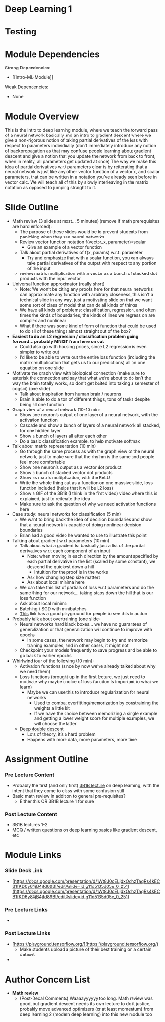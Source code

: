 # Deep Learning 1

<h1> Testing <h1>

# Module Dependencies

Strong Dependencies:

- [[Intro-ML-Module]]

Weak Dependencies:

- None

# Module Overview

This is the intro to deep learning module, where we teach the forward pass of a neural network basically and an intro to gradient descent where we give a non-rigorous notion of taking partial derivatives of the loss with respect to parameters individually (don’t immediately introduce any notion of backpropagation as that may confuse people learning about gradient descent and give a notion that you update the network from back to front, when in reality, all parameters get updated at once)
The way we make this idea of partial derivatives w.r.t parameters clear is by reiterating that a neural network is just like any other vector function of a vector x, and scalar parameters, that can be written in a notation you’ve already seen before in vector calc.
We will teach all of this by slowly interleaving in the matrix notation as opposed to jumping straight to it.

# Slide Outline

- Math review (3 slides at most... 5 minutes) (remove if math prerequisites are hard enforced):
    - The purpose of these slides would be to prevent students from panicking when they see neural networks
    - Review vector function notation f(vector_x, parameter)=scalar
        - Give an example of a vector function
    - Talk about partial derivatives of f(x, params) w.r.t. parameter
        - Try and emphasize that with a scalar function, you can always take partial derivatives of the output with respect to any portion of the input
    - review matrix multiplication with a vector as a bunch of stacked dot products with the input vector
- Universal function approximator (really short)
    - Note: We won’t be citing any proofs here for that neural networks can approximate any function with arbitrary closeness, this isn’t a technical slide in any way, just a motivating slide on that we want some sort of class of model that can do all kinds of things
    - We have all kinds of problems: classification, regression, and often times the kinds of boundaries, the kinds of lines we regress on are complex and nonlinear
    - What if there was some kind of form of function that could be used to do all of these things almost straight out of the box?
- **Easiest to do an L2 regression / classification problem going forward... probably MNIST from here on out**
    - Could also go with housing prices, since L2 regression is even simpler to write out
    - I’d like to be able to write out the entire loss function (including the matrix multiplication that gets us to our predictions) all on one equation on one slide
- Motivate the graph view with biological connection (make sure to asterisk the connection and say that what we’re about to do isn’t the way the brain totally works, so don’t get baited into taking a semester of cogsci) (one slide)
    - Talk about inspiration from human brain / neurons
    - Brain is able to do a ton of different things, tons of tasks despite being all one function
- Graph view of a neural network (10-15 min)
    - Show one neuron’s output of one layer of a neural network, with the activation function
    - Cascade and show a bunch of layers of a neural network all stacked, for one hidden layer
    - Show a bunch of layers all after each other
    - Do a basic classification example, to help motivate softmax
- Talk about matrix representation (10 min)
    - Go through the same process as with the graph view of the neural network, just to make sure that the rhythm is the same and people feel more comfortable
    - Show one neuron’s output as a vector dot product
    - Show a bunch of stacked vector dot products
    - Show as matrix multiplication, with the ReLU
    - Write the whole thing out as a function on one massive slide, loss function included (helps that it will be L2 loss)
    - Show a GIF of the 3B1B (I think in the first video) video where this is explained, just to reiterate the idea
    - Make sure to ask the question of why we need activation functions here
- Case study: neural networks for classification (5 min)
    - We want to bring back the idea of decision boundaries and show that a neural network is capable of doing nonlinear decision boundaries
    - Brian had a good video he wanted to use to illustrate this point
- Talking about gradient w.r.t parameters (10 min)
    - Talk about what a gradient is: basically just a list of the partial derivatives w.r.t each component of an input
        - Note: when moving in each direction by the amount specified by each partial derivative in the list (scaled by some constant), we descend the quickest down a hill
            - Intuition for the proof is in the works
        - Ask how changing step size matters
        - Ask about local minima here
    - We can take this list of partials of loss w.r.t parameters and do the same thing for our network... taking steps down the hill that is our loss function
    - Ask about local minima
    - Batching / SGD with minibatches
    - [This](https://playground.tensorflow.org/#activation=tanh&batchSize=10&dataset=circle&regDataset=reg-plane&learningRate=0.03&regularizationRate=0&noise=0&networkShape=4,2&seed=0.94112&showTestData=false&discretize=false&percTrainData=50&x=true&y=true&xTimesY=false&xSquared=false&ySquared=false&cosX=false&sinX=false&cosY=false&sinY=false&collectStats=false&problem=classification&initZero=false&hideText=false) link has a good playground for people to see this in action
- Probably talk about overtraining (one slide)
    - Neural networks hard black boxes... we have no guarantees of generalization or that generalization will continue to improve with epochs
        - In some cases, the network may begin to try and memorize training examples, and in other cases, it might not
    - Checkpoint your models frequently to save progress and be able to go back to earlier epochs
- Whirlwind tour of the following (10 min):
    - Activation functions (since by now we’ve already talked about why we need them)
    - Loss functions (brought up in the first lecture, we just need to motivate why maybe choice of loss function is important to what we learn)
        - Maybe we can use this to introduce regularization for neural networks
            - Used to combat overfitting/memorization by constraining the weights a little bit
            - If we have the choice between memorizing a single example and getting a lower weight score for multiple examples, we will choose the latter
    - [Deep double descent](https://openai.com/blog/deep-double-descent/#:~:text=Many%20classes%20of%20modern%20deep,to%20fit%20the%20training%20set.)
        - Lots of theory, it’s a hard problem
        - Happens with more data, more parameters, more time

# Assignment Outline

### Pre Lecture Content

- Probably the first (and only first) [3B1B lecture](https://www.youtube.com/watch?v=aircAruvnKk&list=PLZHQObOWTQDNU6R1_67000Dx_ZCJB-3pi&index=1&t=846s) on deep learning, with the intent that they come to class with some confusion still
- Basic math review in addition to general pre-requisites?
    - Either this OR 3B1B lecture 1 for sure

### Post Lecture Content

- 3B1B lectures 1-2
- MCQ / written questions on deep learning basics like gradient descent, etc

# Module Links

### Slide Deck Link

- [https://docs.google.com/presentation/d/1Wt8J0cELjdxOdnzTaqRs4kECB1fKD6y84jB4jfd89BI/edit#slide=id.g11d5135d05e_0_251](https://docs.google.com/presentation/d/1Wt8J0cELjdxOdnzTaqRs4kECB1fKD6y84jB4jfd89BI/edit#slide=id.g11d5135d05e_0_251)

### Pre Lecture Links

- 

### Post Lecture Links

- [https://playground.tensorflow.org/](https://playground.tensorflow.org/)
    - Make students upload a picture of their best training on a certain dataset
- 

# Author Concern List

- **Math review**
    - (Post-Decal Comments) Waaaayyyyyy too long. Math review was good, but gradient descent needs its own lecture to do it justice, probably move advanced optimizers (or at least momentum) from deep learning 2 (modern deep learning) into this new module too